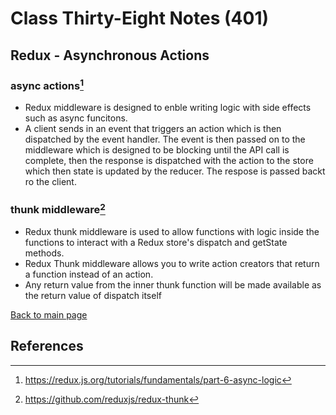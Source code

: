 # Class Thirty-Eight Notes (401)

## Redux - Asynchronous Actions

### async actions[^1]

- Redux middleware is designed to enble writing logic with side effects such as async funcitons.
- A client sends in an event that triggers an action which is then dispatched by the event handler. The event is then passed on to the middleware which is designed to be blocking until the API call is complete, then the response is dispatched with the action to the store which then state is updated by the reducer. The respose is passed backt ro the client.

### thunk middleware[^2]

- Redux thunk middleware is used to allow functions with logic inside the functions to interact with a Redux store's dispatch and getState methods. 
- Redux Thunk middleware allows you to write action creators that return a function instead of an action.
- Any return value from the inner thunk function will be made available as the return value of dispatch itself


 [Back to main page](https://mirandalu2020.github.io/reading-notes/)

## References

[^1]:https://redux.js.org/tutorials/fundamentals/part-6-async-logic
[^2]:https://github.com/reduxjs/redux-thunk
